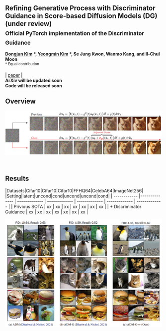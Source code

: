 ## Refining Generative Process with Discriminator Guidance in Score-based Diffusion Models (DG) (under review) <br><sub>Official PyTorch implementation of the Discriminator Guidance </sub>
**[Dongjun Kim](https://github.com/Kim-Dongjun) \*, [Yeongmin Kim](https://github.com/alsdudrla10) \*, Se Jung Kwon, Wanmo Kang, and Il-Chul Moon**   
<sup> * Equal contribution </sup> <br>

| [paper](https://arxiv.org/abs/2211.17091) |  <br>
**ArXiv will be updated soon** <br>
**Code will be released soon** <br>

## Overview
![Teaser image](./figures/Figure1_v2.PNG)

<br>



## Results
|Datasets|Cifar10|Cifar10|Cifar10|FFHQ64|CelebA64|ImageNet256|
|Setting|latent|uncond|cond|uncond|uncond|cond|
| ------------ |-------------- | ------------- | ------------- | ------------- | ------------- | ------------- |
|    Privious SOTA      |     xx     |     xx     |     xx     |     xx     |      xx     |      xx     |      xx     |
|    + Discriminator Guidance       |     xx     |     xx     |     xx     |     xx     |     xx     |      xx     |      xx     |

![Teaser image](./figures/Figure2.PNG)
